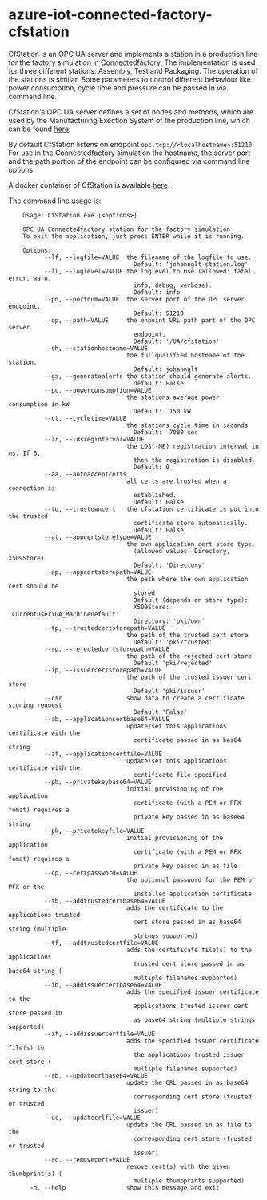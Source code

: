# azure-iot-connected-factory-cfstation

CfStation is an OPC UA server and implements a station in a production line for the factory simulation in [Connectedfactory](https://github.com/Azure/azure-iot-connected-factory).
The implementation is used for three different stations: Assembly, Test and Packaging. The operation of the stations is similar. Some parameters to control different behaviour like power consumption, cycle time and pressure can be passed in via command line.

CfStation's OPC UA server defines a set of nodes and methods, which are used by the Manufacturing Exection System of the production line, which can be found [here](https://github.com/hansgschossmann/azure-iot-connected-factory-cfmes).

By default CfStation listens on endpoint `opc.tcp://<localhostname>:51210`.
For use in the Connectedfactory simulation the hostname, the server port and the path portion of the endpoint can be configured via command line options.

A docker container of CfStation is available [here](https://hub.docker.com/r/hansgschossmann/azure-iot-connected-factory-cfstation).

The command line usage is:

        Usage: CfStation.exe [<options>]

        OPC UA Connectedfactory station for the factory simulation
        To exit the application, just press ENTER while it is running.

        Options:
              --lf, --logfile=VALUE  the filename of the logfile to use.
                                       Default: 'johannglt-station.log'
              --ll, --loglevel=VALUE the loglevel to use (allowed: fatal, error, warn,
                                       info, debug, verbose).
                                       Default: info
              --pn, --portnum=VALUE  the server port of the OPC server endpoint.
                                       Default: 51210
              --op, --path=VALUE     the enpoint URL path part of the OPC server
                                       endpoint.
                                       Default: '/UA/cfstation'
              --sh, --stationhostname=VALUE
                                     the fullqualified hostname of the station.
                                       Default: johannglt
              --ga, --generatealerts the station should generate alerts.
                                       Default: False
              --pc, --powerconsumption=VALUE
                                     the stations average power consumption in kW
                                       Default:  150 kW
              --ct, --cycletime=VALUE
                                     the stations cycle time in seconds
                                       Default:  7000 sec
              --lr, --ldsreginterval=VALUE
                                     the LDS(-ME) registration interval in ms. If 0,
                                       then the registration is disabled.
                                       Default: 0
              --aa, --autoacceptcerts
                                     all certs are trusted when a connection is
                                       established.
                                       Default: False
              --to, --trustowncert   the cfstation certificate is put into the trusted
                                       certificate store automatically.
                                       Default: False
              --at, --appcertstoretype=VALUE
                                     the own application cert store type.
                                       (allowed values: Directory, X509Store)
                                       Default: 'Directory'
              --ap, --appcertstorepath=VALUE
                                     the path where the own application cert should be
                                       stored
                                       Default (depends on store type):
                                       X509Store: 'CurrentUser\UA_MachineDefault'
                                       Directory: 'pki/own'
              --tp, --trustedcertstorepath=VALUE
                                     the path of the trusted cert store
                                       Default: 'pki/trusted'
              --rp, --rejectedcertstorepath=VALUE
                                     the path of the rejected cert store
                                       Default 'pki/rejected'
              --ip, --issuercertstorepath=VALUE
                                     the path of the trusted issuer cert store
                                       Default 'pki/issuer'
              --csr                  show data to create a certificate signing request
                                       Default 'False'
              --ab, --applicationcertbase64=VALUE
                                     update/set this applications certificate with the
                                       certificate passed in as bas64 string
              --af, --applicationcertfile=VALUE
                                     update/set this applications certificate with the
                                       certificate file specified
              --pb, --privatekeybase64=VALUE
                                     initial provisioning of the application
                                       certificate (with a PEM or PFX fomat) requires a
                                       private key passed in as base64 string
              --pk, --privatekeyfile=VALUE
                                     initial provisioning of the application
                                       certificate (with a PEM or PFX fomat) requires a
                                       private key passed in as file
              --cp, --certpassword=VALUE
                                     the optional password for the PEM or PFX or the
                                       installed application certificate
              --tb, --addtrustedcertbase64=VALUE
                                     adds the certificate to the applications trusted
                                       cert store passed in as base64 string (multiple
                                       strings supported)
              --tf, --addtrustedcertfile=VALUE
                                     adds the certificate file(s) to the applications
                                       trusted cert store passed in as base64 string (
                                       multiple filenames supported)
              --ib, --addissuercertbase64=VALUE
                                     adds the specified issuer certificate to the
                                       applications trusted issuer cert store passed in
                                       as base64 string (multiple strings supported)
              --if, --addissuercertfile=VALUE
                                     adds the specified issuer certificate file(s) to
                                       the applications trusted issuer cert store (
                                       multiple filenames supported)
              --rb, --updatecrlbase64=VALUE
                                     update the CRL passed in as base64 string to the
                                       corresponding cert store (trusted or trusted
                                       issuer)
              --uc, --updatecrlfile=VALUE
                                     update the CRL passed in as file to the
                                       corresponding cert store (trusted or trusted
                                       issuer)
              --rc, --removecert=VALUE
                                     remove cert(s) with the given thumbprint(s) (
                                       multiple thumbprints supported)
          -h, --help                 show this message and exit

